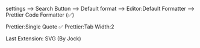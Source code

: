 settings --> Search Button --> Default format --> Editor:Default Formatter --> Prettier Code Formatter (✅)  

Prettier:Single Quote ✅ 
Prettier:Tab Width:2 


Last Extension: SVG (By Jock)